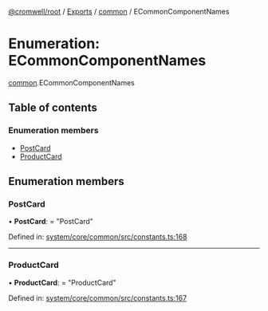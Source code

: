 [@cromwell/root](../README.md) / [Exports](../modules.md) / [common](../modules/common.md) / ECommonComponentNames

# Enumeration: ECommonComponentNames

[common](../modules/common.md).ECommonComponentNames

## Table of contents

### Enumeration members

- [PostCard](common.ecommoncomponentnames.md#postcard)
- [ProductCard](common.ecommoncomponentnames.md#productcard)

## Enumeration members

### PostCard

• **PostCard**: = "PostCard"

Defined in: [system/core/common/src/constants.ts:168](https://github.com/CromwellCMS/Cromwell/blob/ccdbdd0/system/core/common/src/constants.ts#L168)

___

### ProductCard

• **ProductCard**: = "ProductCard"

Defined in: [system/core/common/src/constants.ts:167](https://github.com/CromwellCMS/Cromwell/blob/ccdbdd0/system/core/common/src/constants.ts#L167)

